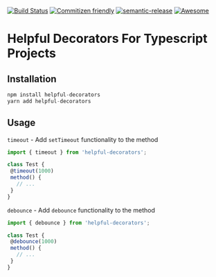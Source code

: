 [![Build Status](https://travis-ci.org/NetanelBasal/helpful-decorators.svg?branch=master)](https://travis-ci.org/NetanelBasal/helpful-decorators)
[![Commitizen friendly](https://img.shields.io/badge/commitizen-friendly-brightgreen.svg)](http://commitizen.github.io/cz-cli/)
[![semantic-release](https://img.shields.io/badge/%20%20%F0%9F%93%A6%F0%9F%9A%80-semantic--release-e10079.svg?style=flat-square)](https://github.com/semantic-release/semantic-release)
[![Awesome](https://cdn.rawgit.com/sindresorhus/awesome/d7305f38d29fed78fa85652e3a63e154dd8e8829/media/badge.svg)](https://github.com/sindresorhus/awesome)

# Helpful Decorators For Typescript Projects

## Installation
```js
npm install helpful-decorators
yarn add helpful-decorators
```

## Usage
`timeout` - Add `setTimeout` functionality to the method
```ts
import { timeout } from 'helpful-decorators';

class Test {
 @timeout(1000)
 method() {
   // ...
 }
}
```

`debounce` - Add `debounce` functionality to the method
```ts
import { debounce } from 'helpful-decorators';

class Test {
 @debounce(1000)
 method() {
   // ...
 }
}
```
